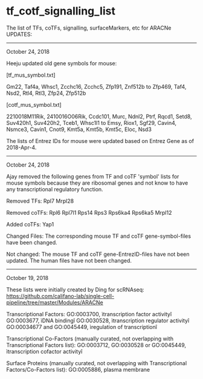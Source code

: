 # tf_cotf_signalling_list
The list of TFs, coTFs, signalling, surfaceMarkers, etc for ARACNe
UPDATES:


******************************
October 24, 2018

Heeju updated old gene symbols for mouse:

[tf_mus_symbol.txt]

Gm22, Taf4a, Whsc1, Zcchc16, Zcchc5, Zfp191, Znf512b   to   Zfp469, Taf4, Nsd2, Rtl4, Rtl3, Zfp24, Zfp512b


[cotf_mus_symbol.txt]

2210018M11Rik, 2410016O06Rik, Ccdc101, Murc, Ndnl2, Ptrf, Rqcd1, Setd8, Suv420h1, Suv420h2, Tceb1, Whsc1l1   to   Emsy, Riox1, Sgf29, Cavin4, Nsmce3, Cavin1, Cnot9, Kmt5a, Kmt5b, Kmt5c, Eloc, Nsd3


The lists of Entrez IDs for mouse were updated based on Entrez Gene as of 2018-Apr-4.

******************************
October 24, 2018

Ajay removed the following genes from TF and coTF 'symbol' lists for mouse symbols because they are ribosomal genes and not know to have any transcriptional regulatory function. 

Removed TFs:
Rpl7
Mrpl28

Removed coTFs:
Rpl6
Rpl7l1
Rps14
Rps3
Rps6ka4
Rps6ka5
Mrpl12

Added coTFs: Yap1

Changed Files:
The corresponding mouse TF and coTF gene-symbol-files have been changed. 

Not changed:
The mouse TF and coTF gene-EntrezID-files have not been updated.
The human files have not been changed.

******************************
October 19, 2018

These lists were initially created by Ding for scRNAseq:
https://github.com/califano-lab/single-cell-pipeline/tree/master/Modules/ARACNe

Transcriptional Factors:
GO:0003700, ìtranscription factor activityî
GO:0003677, ìDNA bindingî
GO:0030528, ìtranscription regulator activityî
GO:00034677 and GO:0045449, ìregulation of transcriptionî

Transcriptional Co-Factors (manually curated, not overlapping with Transcriptional Factors list):
GO:0003712, GO:0030528 or GO:0045449, ìtranscription cofactor activityî

Surface Proteins (manually curated, not overlapping with Transcriptional Factors/Co-Factors list):
GO:0005886, plasma membrane
